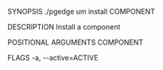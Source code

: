 
SYNOPSIS
    ./pgedge um install COMPONENT <flags>

DESCRIPTION
    Install a component

POSITIONAL ARGUMENTS
    COMPONENT

FLAGS
    -a, --active=ACTIVE
    
    
